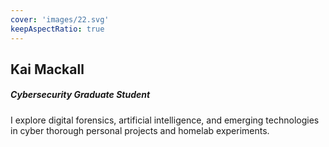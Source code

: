 ```yaml
---
cover: 'images/22.svg'
keepAspectRatio: true
---
```


## Kai Mackall
##### Cybersecurity Graduate Student

I explore digital forensics, artificial intelligence, and emerging technologies in cyber thorough personal projects and homelab experiments.
